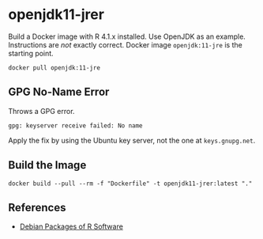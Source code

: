 # openjdk11-jrer

Build a Docker image with R 4.1.x installed. Use OpenJDK as an example. Instructions are _not_ exactly correct. Docker image `openjdk:11-jre` is the starting point.

    docker pull openjdk:11-jre

## GPG No-Name Error

Throws a GPG error.

    gpg: keyserver receive failed: No name

Apply the fix by using the Ubuntu key server, not the one at `keys.gnupg.net`.

## Build the Image

    docker build --pull --rm -f "Dockerfile" -t openjdk11-jrer:latest "."

## References

* [Debian Packages of R Software](https://cran.r-project.org/bin/linux/debian/)
